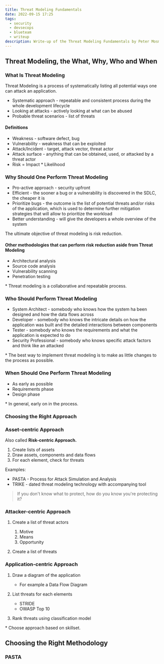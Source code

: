 ```yaml
---
title: Threat Modeling Fundamentals
date: 2022-09-15 17:25
tags:
  - security
  - devsecops
  - blueteam
  - writeup
description: Write-up of the Threat Modeling Fundamentals by Peter Mosmans
---
```

## Threat Modeling, the What, Why, Who and When

### W﻿hat Is Threat Modeling

Threat Modeling is a process of systematically listing all potential ways one can attack an application.

* Systematic approach - repeatable and consistent process during the whole development lifecycle
* Looking at attacks - actively looking at what can be abused
* Probable threat scenarios - list of threats

#### Definitions

* Weakness - software defect, bug
* Vulnerability - weakness that can be exploited
* Attack/Incident - target, attack vector, threat actor
* A﻿ttack surface - anything that can be obtained, used, or attacked by a threat actor
* Risk = Impact * Likelihood

### W﻿hy Should One Perform Threat Modeling

* P﻿ro-active approach - security upfront
* E﻿fficient - the sooner a bug or a vulnerability is discovered in the SDLC, the cheaper it is
* P﻿rioritize bugs - the outcome is the list of potential threats and/or risks of the application, which is used to determine further mitigation strategies that will allow to prioritize the workload
* B﻿etter understanding - will give the developers a whole overview of the system

The ﻿ultimate objective of threat modeling is risk reduction.

#### O﻿ther methodologies that can perform risk reduction aside from Threat Modeling

* A﻿rchitectural analysis
* S﻿ource code analysis
* V﻿ulnerability scanning
* P﻿enetration testing

\*﻿ Threat modeling is a collaborative and repeatable process.

### Who Should Perform Threat Modeling

* System Architect - somebody who knows how the system ha been designed and how the data flows across
* Developer - somebody who knows the intricate details on how the application was built and the detailed interactions between components
* Tester - somebody who knows the requirements and what the application is expected to do
* Security Professional - somebody who knows specific attack factors and think like an attacked

\* The best way to implement threat modeling is to make as little changes to the process as possible.

### W﻿hen Should One Perform Threat Modeling

* A﻿s early as possible
* R﻿equirements phase
* D﻿esign phase

\*﻿ In general, early on in the process.

### Choosing the Right Approach

### A﻿sset-centric Approach

A﻿lso called **Risk-centric Approach.**

1. C﻿reate lists of assets
2. D﻿raw assets, components and data flows
3. F﻿or each element, check for threats

E﻿xamples:

* P﻿ASTA - Process for Attack Simulation and Analysis
* T﻿RIKE - dated threat modeling technology with accompanying tool

> I﻿f you don't know what to protect, how do you know you're protecting it?

### A﻿ttacker-centric Approach

1. C﻿reate a list of threat actors

   1. M﻿otive
   2. M﻿eans
   3. O﻿pportunity
2. C﻿reate a list of threats

### A﻿pplication-centric Approach

1. D﻿raw a diagram of the application

   * F﻿or example a Data Flow Diagram
2. L﻿ist threats for each elements

   * S﻿TRIDE
   * O﻿WASP Top 10
3. R﻿ank threats using classification model

\* C﻿hoose approach based on skillset.

## C﻿hoosing the Right Methodology

### P﻿ASTA